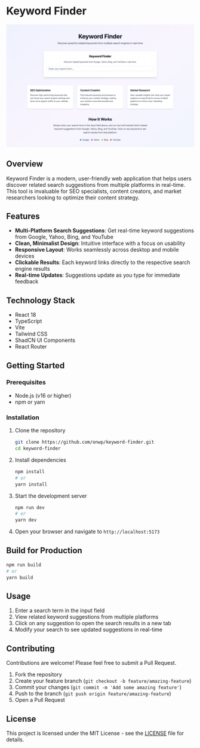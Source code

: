 # Keyword Finder

![Keyword Finder Screenshot](./public/keyword-finder.png)

## Overview

Keyword Finder is a modern, user-friendly web application that helps users discover related search suggestions from multiple platforms in real-time. This tool is invaluable for SEO specialists, content creators, and market researchers looking to optimize their content strategy.

## Features

- **Multi-Platform Search Suggestions**: Get real-time keyword suggestions from Google, Yahoo, Bing, and YouTube
- **Clean, Minimalist Design**: Intuitive interface with a focus on usability
- **Responsive Layout**: Works seamlessly across desktop and mobile devices
- **Clickable Results**: Each keyword links directly to the respective search engine results
- **Real-time Updates**: Suggestions update as you type for immediate feedback

## Technology Stack

- React 18
- TypeScript
- Vite
- Tailwind CSS
- ShadCN UI Components
- React Router

## Getting Started

### Prerequisites

- Node.js (v16 or higher)
- npm or yarn

### Installation

1. Clone the repository
   ```bash
   git clone https://github.com/onwp/keyword-finder.git
   cd keyword-finder
   ```

2. Install dependencies
   ```bash
   npm install
   # or
   yarn install
   ```

3. Start the development server
   ```bash
   npm run dev
   # or
   yarn dev
   ```

4. Open your browser and navigate to `http://localhost:5173`

## Build for Production

```bash
npm run build
# or
yarn build
```

## Usage

1. Enter a search term in the input field
2. View related keyword suggestions from multiple platforms
3. Click on any suggestion to open the search results in a new tab
4. Modify your search to see updated suggestions in real-time

## Contributing

Contributions are welcome! Please feel free to submit a Pull Request.

1. Fork the repository
2. Create your feature branch (`git checkout -b feature/amazing-feature`)
3. Commit your changes (`git commit -m 'Add some amazing feature'`)
4. Push to the branch (`git push origin feature/amazing-feature`)
5. Open a Pull Request

## License

This project is licensed under the MIT License - see the [LICENSE](LICENSE) file for details.
